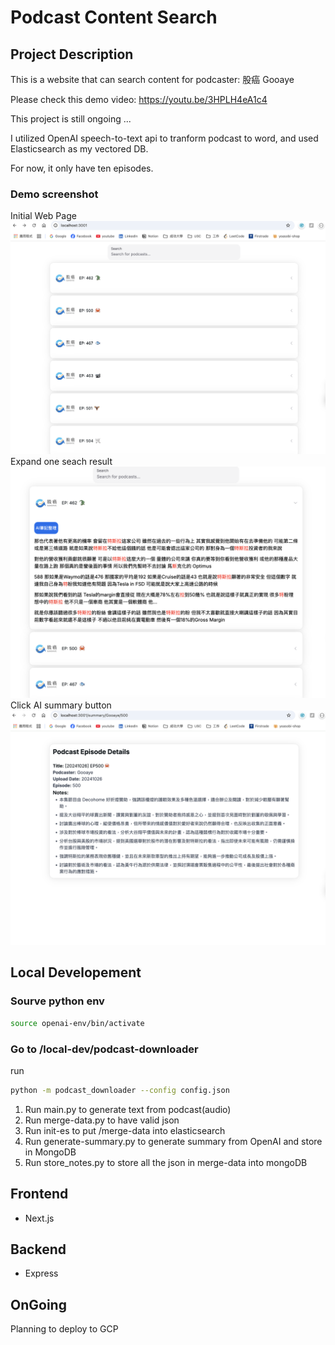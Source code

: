 # Podcast Content Search

## Project Description

This is a website that can search content for podcaster: 股癌 Gooaye

Please check this demo video: https://youtu.be/3HPLH4eA1c4

This project is still ongoing ...

I utilized OpenAI speech-to-text api to tranform podcast to word, and used Elasticsearch as my vectored DB.

For now, it only have ten episodes.

### Demo screenshot

Initial Web Page
![initial-webpage](initial-webpage.png)
Expand one seach result
![expanded-card](expanded-card.png)
Click AI summary button
![detail-episode](detail-episode.png)

## Local Developement

### Sourve python env

```bash
source openai-env/bin/activate
```

### Go to /local-dev/podcast-downloader

run

```bash
python -m podcast_downloader --config config.json
```

1. Run main.py to generate text from podcast(audio)
2. Run merge-data.py to have valid json
3. Run init-es to put /merge-data into elasticsearch
4. Run generate-summary.py to generate summary from OpenAI and store in MongoDB
5. Run store_notes.py to store all the json in merge-data into mongoDB

## Frontend

- Next.js

## Backend

- Express

## OnGoing

Planning to deploy to GCP
